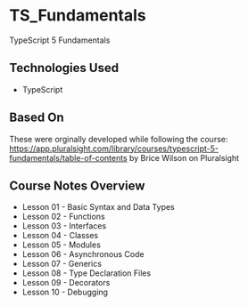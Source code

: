 # TS_Fundamentals
TypeScript 5 Fundamentals

## Technologies Used
- TypeScript

## Based On
These were orginally developed while following the course: https://app.pluralsight.com/library/courses/typescript-5-fundamentals/table-of-contents by Brice Wilson on Pluralsight

## Course Notes Overview
- Lesson 01 - Basic Syntax and Data Types
- Lesson 02 - Functions
- Lesson 03 - Interfaces
- Lesson 04 - Classes
- Lesson 05 - Modules
- Lesson 06 - Asynchronous Code
- Lesson 07 - Generics
- Lesson 08 - Type Declaration Files
- Lesson 09 - Decorators
- Lesson 10 - Debugging 
